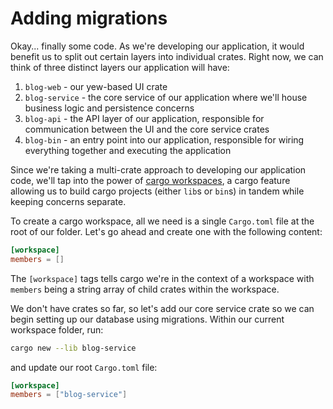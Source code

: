 # Adding migrations

Okay... finally some code. As we're developing our application, it would benefit us to split out certain layers into individual crates. Right now, we can think of three distinct layers our application will have:

1. `blog-web` - our yew-based UI crate
2. `blog-service` - the core service of our application where we'll house business logic and persistence concerns 
3. `blog-api` - the API layer of our application, responsible for communication between the UI and the core service crates
4. `blog-bin` - an entry point into our application, responsible for wiring everything together and executing the application

Since we're taking a multi-crate approach to developing our application code, we'll tap into the power of [cargo workspaces](https://doc.rust-lang.org/book/ch14-03-cargo-workspaces.html), a cargo feature allowing us to build cargo projects (either `lib`s or `bin`s) in tandem while keeping concerns separate.

To create a cargo workspace, all we need is a single `Cargo.toml` file at the root of our folder. Let's go ahead and create one with the following content:

```toml
[workspace]
members = []
```

The `[workspace]` tags tells cargo we're in the context of a workspace with `members` being a string array of child crates within the workspace.

We don't have crates so far, so let's add our core service crate so we can begin setting up our database using migrations. Within our current workspace folder, run:

```bash
cargo new --lib blog-service
```

and update our root `Cargo.toml` file:

```toml
[workspace]
members = ["blog-service"]
```